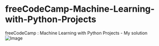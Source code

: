 # freeCodeCamp-Machine-Learning-with-Python-Projects
freeCodeCamp : Machine Learning with Python Projects - My solution
![Image](https://github.com/user-attachments/assets/955cfc43-7553-45d6-b5aa-e71a7e3ef49d)

